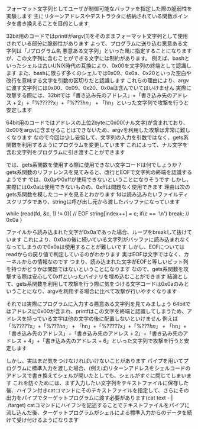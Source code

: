フォーマット文字列としてユーザが制御可能なバッファを指定した際の脆弱性を実験します
主にリターンアドレスやデストラクタに格納されている関数ポインタを書き換えることを目的とします

32bit用のコードではprintfがargv[1]をそのままフォーマット文字列として使用されている部分に脆弱性があります
よって、プログラムに送り込む悪意ある文字列は「./プログラム名 悪意ある文字列」といった風に指定することになりますが、この文字列に含むことができる文字には制約があります。
例えば、bashといったシェルは古いUNIX時代の互換により、0x00を文字列の終端として認識します
また、bashに限らず多くのシェルでは0x09、0x0a、0x20といった空白や改行を意味する文字を引数の区切りだと認識します
これらの理由により、argvに渡す文字列には0x00、0x09、0x20、0x0aは含んでいてはいけません
実際に攻撃する際には、32bitでは「書き込み先のアドレス」+「書き込み先のアドレス + 2」+「%?????x」+「%???$hn」+「%?????x」+「%???$hn」といった文字列で攻撃を行うと安定します

64bit用のコードではアドレスの上位2byteに0x00(ナル文字)が含まれており、0x00をargvに含ませることはできないため、argvを利用した攻撃は非常に難しくなります
なので今回は少し妥協して、文字列の入力を引数ではなく、gets系関数を利用するようにプログラムを変更しています
これによって、ナル文字を含む文字列をプログラムに引き渡すことができます

では、gets系関数を使用する際に使用できない文字コードは何でしょうか？
gets系関数のリファレンスを見てみると、改行とEOFで文字列の終端を認識するようです
では、0x0aや0xffが使用できないということになりそうです
しかし、実際には0x0aは使用できないものの、0xffは問題なく使用できます
理由は次のgets系関数を模したコードを見るとわかります
fdは読み込みたいファイルディスクリプタであり、stringは呼び出し元から渡したバッファになっています

  while (read(fd, &c, 1) != 0){    // EOF
    string[index++] = c;
    if(c == '\n') break;           // 0x0a
  }

ファイルから読み込まれた文字が0x0aであった場合、ループをbreakして抜けています
これにより、0x0aの後に続いている文字列がバッファに読み込まれなくなってしまうので0x0aは使用することが難しいです
しかし、EOFについてはreadからの戻り値で判定しているのがわかります
実はEOFは文字ではなく、カーネルからの情報なのです
つまり、読み込まれた文字がEOFと等しいビット列を持つかどうかは問題ではないということになります
なので、gets系関数を攻撃する際は安心して0xffといったバイナリを埋め込むことができます
結論として、gets系関数を利用して攻撃を行う際に気をつける文字コードは0x0aのみということになり、argvを利用する場合に比べて攻撃が行いやすくなります

それでは実際にプログラムに入力する悪意ある文字列を見てみましょう
64bitではアドレスに0x00が含まれ、printfはこの文字を終端と認識してしまうため、アドレスを持っている文字は他の文字の後に配置しないといけません
例えば「%?????x」+「%???$hn」+「%?????x」+「%???$hn」+「%?????x」+「%???$hn」+「%?????x」+「%???$hn」+「書き込み先のアドレス」+「書き込み先のアドレス + 2」+「書き込み先のアドレス + 4」+「書き込み先のアドレス + 6」といった文字列で攻撃を行うと安定します

しかし、実はまだ気をつけなければいけないことがあります
パイプを用いてプログラムに標準入力を渡した場合、(例えば)リターンアドレスをシェルコードのアドレスで書き換えてシェルが開いたとしても、シェルがすぐに閉じてしまいます
これを防ぐためには、まず入力したい文字列をテキストファイルに保存した後、ハイフン付きcatコマンドにそのテキストファイルを指定して、さらにその出力をパイプでターゲットプログラムに渡す必要があります(cat text - | ./target)
catコマンドにハイフンを記述することでテキストファイルをパイプに流し込んだ後、ターゲットプログラムがシェルによる標準入力からのデータを続けて受け付けるようになります
